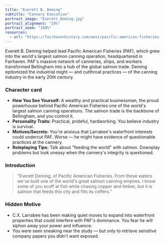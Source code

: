 ```yaml
---
title: "Everett B. Deming"
subtitle: "Cannery Executive"
portrait_image: "Everett_Deming.jpg"
portrait_alignment: "29%"
portrait_zoom: "100%"
resources:
  - url: "https://fairhavenhistory.com/west/pacific-american-fisheries-paf/"
---
```


Everett B. Deming helped lead Pacific American Fisheries (PAF), which grew into the world's largest salmon canning operation, headquartered in Fairhaven. PAF's massive network of canneries, ships, and workers transformed Bellingham into a hub of the global salmon trade. Deming epitomized the industrial might — and cutthroat practices — of the canning industry in the early 20th century.

### Character card

* **How You See Yourself:** A wealthy and practical businessman, the proud powerhouse behind Pacific American Fisheries one of the world's largest salmon canning operations. The salmon trade is the backbone of Bellingham, and you control it.
* **Personality Traits:** Practical, prideful, hardworking. You believe industry is survival.
* **Motives/Secrets:** You're anxious that Larrabee's waterfront interests could undercut PAF. Worse — he might have evidence of questionable practices at the cannery.
* **Roleplaying Tips:** Talk about "feeding the world" with salmon. Downplay problems but look uneasy when the cannery's integrity is questioned.

### Introduction

> "Everett Deming, of Pacific American Fisheries. From these waters we've built one of the world's great salmon canning empires. I know some of you scoff at fish while chasing copper and timber, but it is salmon that feeds this city and fills its coffers."

### Hidden Motive

* C.X. Larrabee has been making quiet moves to expand into waterfront properties that could interfere with PAF's dominance. You fear he will siphon away your power and influence.
* You were seen sneaking near the study — but only to retrieve sensitive company papers you didn't want exposed.